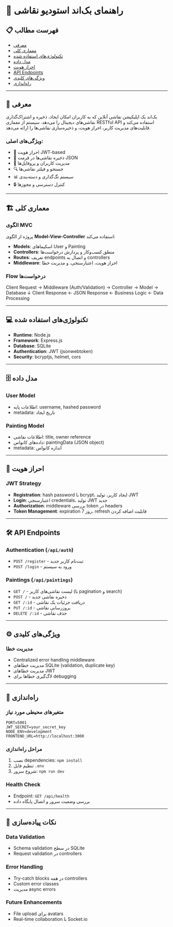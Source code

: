 # 🎨 راهنمای بک‌اند استودیو نقاشی

## 📋 فهرست مطالب
- [معرفی](#-معرفی)
- [معماری کلی](#-معماری-کلی)
- [تکنولوژی‌های استفاده شده](#-تکنولوژیهای-استفاده-شده)
- [مدل داده](#-مدل-داده)
- [احراز هویت](#-احراز-هویت)
- [API Endpoints](#-api-endpoints)
- [ویژگی‌های کلیدی](#-ویژگیهای-کلیدی)
- [راه‌اندازی](#-راهاندازی)

---

## 🚀 معرفی

بک‌اند یک اپلیکیشن نقاشی آنلاین که به کاربران امکان ایجاد، ذخیره و اشتراک‌گذاری نقاشی‌های دیجیتال را می‌دهد. سیستم از معماری RESTful API استفاده می‌کند و قابلیت‌های مدیریت کاربر، احراز هویت، و ذخیره‌سازی نقاشی‌ها را ارائه می‌دهد.

### ویژگی‌های اصلی:
- 🔐 احراز هویت JWT-based
- 🎨 ذخیره نقاشی‌ها در فرمت JSON
- 👥 مدیریت کاربران و پروفایل‌ها
- 🔍 جستجو و فیلتر نقاشی‌ها
- 📊 سیستم تگ‌گذاری و دسته‌بندی
- 🔒 کنترل دسترسی و مجوزها

---

## 🏗️ معماری کلی

### الگوی MVC
پروژه از الگوی **Model-View-Controller** استفاده می‌کند:
- **Models**: اسکیماهای User و Painting
- **Controllers**: منطق کسب‌وکار و پردازش درخواست‌ها
- **Routes**: تعریف endpoints و اتصال به controllers
- **Middleware**: احراز هویت، اعتبارسنجی، و مدیریت خطا

### Flow درخواست‌ها
Client Request → Middleware (Auth/Validation) → Controller → Model → Database
↓
Client Response ← JSON Response ← Business Logic ← Data Processing


---

## 💻 تکنولوژی‌های استفاده شده

- **Runtime**: Node.js
- **Framework**: Express.js
- **Database**: SQLite
- **Authentication**: JWT (jsonwebtoken)
- **Security**: bcryptjs, helmet, cors

---

## 🗄️ مدل داده

### User Model
- اطلاعات پایه: username, hashed password
- metadata: تاریخ ایجاد

### Painting Model
- اطلاعات نقاشی: title, owner reference
- داده‌های کانواس: paintingData (JSON object)
- metadata: اندازه کانواس

---

## 🔐 احراز هویت

### JWT Strategy
- **Registration**: hash password با bcrypt، ایجاد کاربر، تولید JWT
- **Login**: اعتبارسنجی credentials، تولید JWT جدید
- **Authorization**: middleware بررسی token در headers
- **Token Management**: expiration 7 روز، refresh قابلیت اضافه کردن

---

## 🛠️ API Endpoints

### Authentication (`/api/auth`)
- `POST /register` - ثبت‌نام کاربر جدید
- `POST /login` - ورود به سیستم

### Paintings (`/api/paintings`)
- `GET /` - لیست نقاشی‌های کاربر (با pagination و search)
- `POST /` - ذخیره نقاشی جدید
- `GET /:id` - دریافت جزئیات یک نقاشی
- `PUT /:id` - بروزرسانی نقاشی
- `DELETE /:id` - حذف نقاشی

---

## ⚙️ ویژگی‌های کلیدی

### مدیریت خطا
- Centralized error handling middleware
- مدیریت خطاهای SQLite (validation, duplicate key)
- مدیریت خطاهای JWT
- لاگ‌گیری خطاها برای debugging

---

## 🚀 راه‌اندازی

### متغیرهای محیطی مورد نیاز
```env
PORT=5001
JWT_SECRET=your_secret_key
NODE_ENV=development
FRONTEND_URL=http://localhost:3000
```

### مراحل راه‌اندازی
1. نصب dependencies: `npm install`
2. تنظیم فایل `.env`
3. شروع سرور: `npm run dev`

### Health Check
- Endpoint: `GET /api/health`
- بررسی وضعیت سرور و اتصال پایگاه داده

---

## 🔧 نکات پیاده‌سازی

### Data Validation
- Schema validation در سطح SQLite
- Request validation در controllers

### Error Handling
- Try-catch blocks در همه controllers
- Custom error classes
- مدیریت async errors

### Future Enhancements
- File upload برای avatars
- Real-time collaboration با Socket.io
